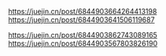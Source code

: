 https://juejin.cn/post/6844903664264413198
https://juejin.cn/post/6844903641506119687


https://juejin.cn/post/6844903862743089165
https://juejin.cn/post/6844903567803826190